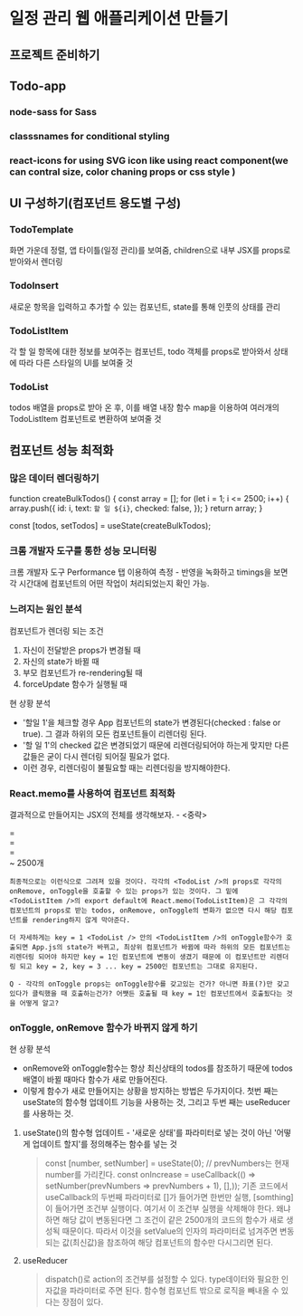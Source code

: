 # 일정 관리 웹 애플리케이션 만들기

## 프로젝트 준비하기

## Todo-app

### node-sass for Sass

### classsnames for conditional styling

### react-icons for using SVG icon like using react component(we can contral size, color chaning props or css style )

## UI 구성하기(컴포넌트 용도별 구성)

### TodoTemplate

화면 가운데 정렬, 앱 타이틀(일정 관리)를 보여줌, children으로 내부 JSX를 props로 받아와서 렌더링

### TodoInsert

새로운 항목을 입력하고 추가할 수 있는 컴포넌트, state를 통해 인풋의 상태를 관리

### TodoListItem

각 할 일 항목에 대한 정보를 보여주는 컴포넌트, todo 객체를 props로 받아와서 상태에 따라 다른 스타일의 UI를 보여줄 것

### TodoList

todos 배열을 props로 받아 온 후, 이를 배열 내장 함수 map을 이용하여 여러개의 TodoListItem 컴포넌트로 변환하여 보여줄 것

## 컴포넌트 성능 최적화

### 많은 데이터 렌더링하기

function createBulkTodos() {
const array = [];
for (let i = 1; i <= 2500; i++) {
array.push({
id: i,
text: `할 일 ${i}`,
checked: false,
});
}
return array;
}

const [todos, setTodos] = useState(createBulkTodos);

### 크롬 개발자 도구를 통한 성능 모니터링

크롬 개발자 도구 Performance 탭 이용하여 측정 - 반영을 녹화하고 timings을 보면 각 시간대에 컴포넌트의 어떤 작업이 처리되었는지 확인 가능.

### 느려지는 원인 분석

컴포넌트가 렌더링 되는 조건

1. 자신이 전달받은 props가 변경될 때
2. 자신의 state가 바뀔 때
3. 부모 컴포넌트가 re-rendering될 때
4. forceUpdate 함수가 실행될 때

현 상황 분석

- '할일 1'을 체크할 경우 App 컴포넌트의 state가 변경된다(checked : false or true). 그 결과 하위의 모든 컴포넌트들이 리렌더링 된다.
- '할 일 1'의 checked 값은 변경되었기 때문에 리렌더링되어야 하는게 맞지만 다른 값들은 굳이 다시 렌더링 되어질 필요가 없다.
- 이런 경우, 리렌더링이 불필요할 때는 리렌더링을 방지해야한다.

### React.memo를 사용하여 컴포넌트 최적화

결과적으로 만들어지는 JSX의 전체를 생각해보자.
<TodoTemplate>
<TodoInsert /> - <중략>

<div className="TodoList">
<TodoList todo={todo} key={1} onRemove={onRemove} onToggle={onToggle} /> =
<div className="TodoListItem">
<TodoListItem />
<div>
<TodoList todo={todo} key={2} onRemove={onRemove} onToggle={onToggle} /> =
<div className="TodoListItem">
<TodoListItem />
<div>
<TodoList todo={todo} key={3} onRemove={onRemove} onToggle={onToggle} /> =
<div className="TodoListItem">
<TodoListItem />
<div>
~ 2500개
<div>
</TodoTemplate>

    최종적으로는 이런식으로 그려져 있을 것이다. 각각의 <TodoList />의 props로 각각의 onRemove, onToggle을 호출할 수 있는 props가 있는 것이다. 그 밑에 <TodoListItem />의 export default에 React.memo(TodoListItem)은 그 각각의 컴포넌트의 props로 받는 todos, onRemove, onToggle의 변화가 없으면 다시 해당 컴포넌트를 rendering하지 않게 막아준다.

    더 자세하게는 key = 1 <TodoList /> 안의 <TodoListItem />의 onToggle함수가 호출되면 App.js의 state가 바뀌고, 최상위 컴포넌트가 바뀜에 따라 하위의 모든 컴포넌트는 리렌더링 되어야 하지만 key = 1인 컴포넌트에 변동이 생겼기 때문에 이 컴포넌트만 리렌더링 되고 key = 2, key = 3 ... key = 2500인 컴포넌트는 그대로 유지된다.

    Q - 각각의 onToggle props는 onToggle함수를 갖고있는 건가? 아니면 좌표(?)만 갖고있다가 클릭했을 때 호출하는건가? 어쨋든 호출될 때 key = 1인 컴포넌트에서 호출됬다는 것을 어떻게 알고?

### onToggle, onRemove 함수가 바뀌지 않게 하기

현 상황 분석

- onRemove와 onToggle함수는 항상 최신상태의 todos를 참조하기 때문에 todos 배열이 바뀔 때마다 함수가 새로 만들어진다.
- 이렇게 함수가 새로 만들어지는 상황을 방지하는 방법은 두가지이다. 첫번 째는 useState의 함수형 업데이트 기능을 사용하는 것, 그리고 두번 째는 useReducer를 사용하는 것.

1. useState()의 함수형 업데이트 - '새로운 상태'를 파라미터로 넣는 것이 아닌 '어떻게 업데이트 할지'를 정의해주는 함수를 넣는 것

   > const [number, setNumber] = useState(0);
   > // prevNumbers는 현재 number를 가리킨다.
   > const onIncrease = useCallback(() => setNumber(prevNumbers => prevNumbers + 1), [],));
   > 기존 코드에서 useCallback의 두번째 파라미터로 []가 들어가면 한번만 실행, [somthing]이 들어가면 조건부 실행이다. 여기서 이 조건부 실행을 삭제해야 한다. 왜냐하면 해당 값이 변동된다면 그 조건이 같은 2500개의 코드의 함수가 새로 생성됙 때문이다. 따라서 이것을 setValue의 인자의 파라미터로 넘겨주면 변동되는 값(최신값)을 참조하여 해당 컴포넌트의 함수만 다시그리면 된다.

2. useReducer
   > dispatch()로 action의 조건부를 설정할 수 있다. type데이터와 필요한 인자값을 파라미터로 주면 된다.
   > 함수형 컴포넌트 밖으로 로직을 빼내올 수 있다는 장점이 있다.
